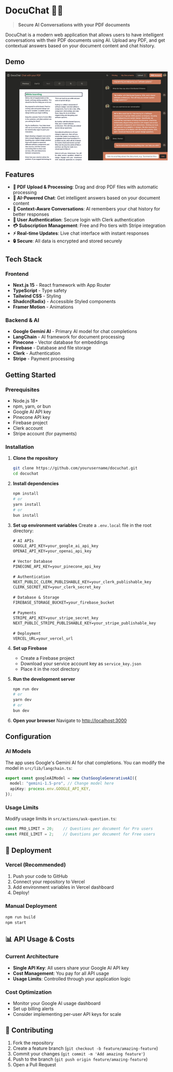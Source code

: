 # DocuChat 🤖📄

> **Secure AI Conversations with your PDF documents**

DocuChat is a modern web application that allows users to have intelligent conversations with their PDF documents using AI. Upload any PDF, and get contextual answers based on your document content and chat history.

## Demo

[![Watch the demo](./public/demo-thumbnail.png)](https://docu-chat-eight.vercel.app/demo-video.mp4)

## Features

- **📄 PDF Upload & Processing**: Drag and drop PDF files with automatic processing
- **🤖 AI-Powered Chat**: Get intelligent answers based on your document content
- **🧠 Context-Aware Conversations**: AI remembers your chat history for better responses
- **👤 User Authentication**: Secure login with Clerk authentication
- **💳 Subscription Management**: Free and Pro tiers with Stripe integration
- **⚡ Real-time Updates**: Live chat interface with instant responses
- **🔒 Secure**: All data is encrypted and stored securely

## Tech Stack

### Frontend
- **Next.js 15** - React framework with App Router
- **TypeScript** - Type safety
- **Tailwind CSS** - Styling
- **Shadcn(Radix)** - Accessible Styled components
- **Framer Motion** - Animations

### Backend & AI
- **Google Gemini AI** - Primary AI model for chat completions
- **LangChain** - AI framework for document processing
- **Pinecone** - Vector database for embeddings
- **Firebase** - Database and file storage
- **Clerk** - Authentication
- **Stripe** - Payment processing

## Getting Started

### Prerequisites

- Node.js 18+
- npm, yarn, or bun
- Google AI API key
- Pinecone API key
- Firebase project
- Clerk account
- Stripe account (for payments)

### Installation

1. **Clone the repository**
   ```bash
   git clone https://github.com/yourusername/docuchat.git
   cd docuchat
   ```

2. **Install dependencies**
   ```bash
   npm install
   # or
   yarn install
   # or
   bun install
   ```

3. **Set up environment variables**
   Create a `.env.local` file in the root directory:
   ```env
   # AI APIs
   GOOGLE_API_KEY=your_google_ai_api_key
   OPENAI_API_KEY=your_openai_api_key
   
   # Vector Database
   PINECONE_API_KEY=your_pinecone_api_key
   
   # Authentication
   NEXT_PUBLIC_CLERK_PUBLISHABLE_KEY=your_clerk_publishable_key
   CLERK_SECRET_KEY=your_clerk_secret_key
   
   # Database & Storage
   FIREBASE_STORAGE_BUCKET=your_firebase_bucket
   
   # Payments
   STRIPE_API_KEY=your_stripe_secret_key
   NEXT_PUBLIC_STRIPE_PUBLISHABLE_KEY=your_stripe_publishable_key
   
   # Deployment
   VERCEL_URL=your_vercel_url
   ```

4. **Set up Firebase**
   - Create a Firebase project
   - Download your service account key as `service_key.json`
   - Place it in the root directory

5. **Run the development server**
   ```bash
   npm run dev
   # or
   yarn dev
   # or
   bun dev
   ```

6. **Open your browser**
   Navigate to [http://localhost:3000](http://localhost:3000)

## Configuration

### AI Models
The app uses Google's Gemini AI for chat completions. You can modify the model in `src/lib/langchain.ts`:

```typescript
export const googleAIModel = new ChatGoogleGenerativeAI({
  model: "gemini-1.5-pro", // Change model here
  apiKey: process.env.GOOGLE_API_KEY,
});
```

### Usage Limits
Modify usage limits in `src/actions/ask-question.ts`:

```typescript
const PRO_LIMIT = 20;    // Questions per document for Pro users
const FREE_LIMIT = 2;    // Questions per document for Free users
```

## 🚀 Deployment

### Vercel (Recommended)

1. Push your code to GitHub
2. Connect your repository to Vercel
3. Add environment variables in Vercel dashboard
4. Deploy!

### Manual Deployment

```bash
npm run build
npm start
```

## 📊 API Usage & Costs

### Current Architecture
- **Single API Key**: All users share your Google AI API key
- **Cost Management**: You pay for all API usage
- **Usage Limits**: Controlled through your application logic

### Cost Optimization
- Monitor your Google AI usage dashboard
- Set up billing alerts
- Consider implementing per-user API keys for scale

## 🤝 Contributing

1. Fork the repository
2. Create a feature branch (`git checkout -b feature/amazing-feature`)
3. Commit your changes (`git commit -m 'Add amazing feature'`)
4. Push to the branch (`git push origin feature/amazing-feature`)
5. Open a Pull Request
